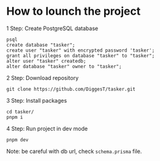 # How to lounch the project

1 Step: Create PostgreSQL database

```
psql
create database "tasker";
create user "tasker" with encrypted password 'tasker';
grant all privileges on database "tasker" to "tasker";
alter user "tasker" createdb;
alter database "tasker" owner to "tasker";
```

2 Step: Download repository

```
git clone https://github.com/DiggesT/tasker.git
```

3 Step: Install packages

```
cd tasker/
pnpm i
```

4 Step: Run project in dev mode

```
pnpm dev
```

Note: be careful with db url, check `schema.prisma` file.